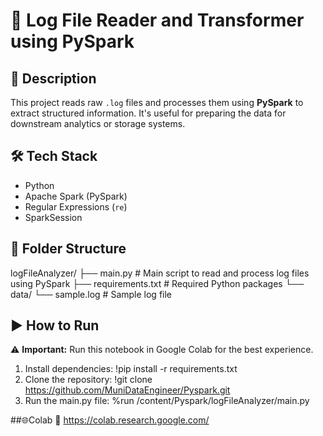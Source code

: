 # 📁 Log File Reader and Transformer using PySpark

## 📌 Description
This project reads raw `.log` files and processes them using **PySpark** to extract structured information. 
It's useful for preparing the data for downstream analytics or storage systems.

## 🛠️ Tech Stack
- Python
- Apache Spark (PySpark)
- Regular Expressions (`re`)
- SparkSession

## 📁 Folder Structure
logFileAnalyzer/
├── main.py # Main script to read and process log files using PySpark
├── requirements.txt # Required Python packages
└── data/
└── sample.log # Sample log file

## ▶️ How to Run 
⚠️ **Important:** Run this notebook in Google Colab for the best experience.
1. Install dependencies:
!pip install -r requirements.txt
2. Clone the repository:
!git clone https://github.com/MuniDataEngineer/Pyspark.git
3. Run the main.py file:
%run /content/Pyspark/logFileAnalyzer/main.py

##🌐Colab
🔗 https://colab.research.google.com/

